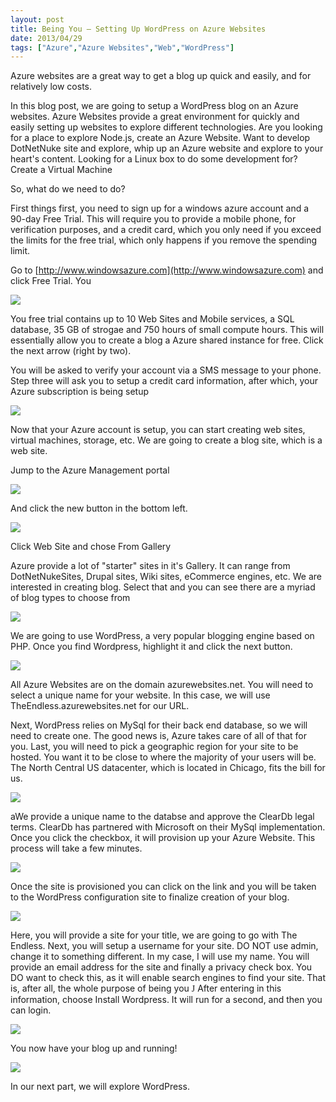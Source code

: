 ```yaml
---
layout: post
title: Being You – Setting Up WordPress on Azure Websites
date: 2013/04/29
tags: ["Azure","Azure Websites","Web","WordPress"]
---
```


Azure websites are a great way to get a blog up quick and easily, and for relatively low costs.

In this blog post, we are going to setup a WordPress blog on an Azure websites. Azure Websites provide a great environment for quickly and easily setting up websites to explore different technologies. Are you looking for a place to explore Node.js, create an Azure Website. Want to develop DotNetNuke site and explore, whip up an Azure website and explore to your heart's content. Looking for a Linux box to do some development for? Create a Virtual Machine

So, what do we need to do?

First things first, you need to sign up for a windows azure account and a 90-day Free Trial. This will require you to provide a mobile phone, for verification purposes, and a credit card, which you only need if you exceed the limits for the free trial, which only happens if you remove the spending limit.

Go to [http://www.windowsazure.com](http://www.windowsazure.com) and click Free Trial. You 

![](042913_1148_BeingYouSet1.png)

You free trial contains up to 10 Web Sites and Mobile services, a SQL database, 35 GB of strogae and 750 hours of small compute hours. This will essentially allow you to create a blog a Azure shared instance for free. Click the next arrow (right by two).

You will be asked to verify your account via a SMS message to your phone. Step three will ask you to setup a credit card information, after which, your Azure subscription is being setup

![](042913_1148_BeingYouSet2.png)

Now that your Azure account is setup, you can start creating web sites, virtual machines, storage, etc. We are going to create a blog site, which is a web site. 

Jump to the Azure Management portal 

![](042913_1148_BeingYouSet3.png)

And click the new button in the bottom left. 

![](042913_1148_BeingYouSet4.png)

Click Web Site and chose From Gallery

Azure provide a lot of "starter" sites in it's Gallery. It can range from DotNetNukeSites, Drupal sites, Wiki sites, eCommerce engines, etc. We are interested in creating blog. Select that and you can see there are a myriad of blog types to choose from

![](042913_1148_BeingYouSet5.png)

We are going to use WordPress, a very popular blogging engine based on PHP. Once you find Wordpress, highlight it and click the next button.

![](042913_1148_BeingYouSet6.png)

All Azure Websites are on the domain azurewebsites.net. You will need to select a unique name for your website. In this case, we will use TheEndless.azurewebsites.net for our URL. 

Next, WordPress relies on MySql for their back end database, so we will need to create one. The good news is, Azure takes care of all of that for you. Last, you will need to pick a geographic region for your site to be hosted. You want it to be close to where the majority of your users will be. The North Central US datacenter, which is located in Chicago, fits the bill for us.

![](042913_1148_BeingYouSet7.png)

aWe provide a unique name to the databse and approve the ClearDb legal terms. ClearDb has partnered with Microsoft on their MySql implementation. Once you click the checkbox, it will provision up your Azure Website. This process will take a few minutes.

![](042913_1148_BeingYouSet8.png)

Once the site is provisioned you can click on the link and you will be taken to the WordPress configuration site to finalize creation of your blog.

![](042913_1148_BeingYouSet9.png)

Here, you will provide a site for your title, we are going to go with The Endless. Next, you will setup a username for your site. DO NOT use admin, change it to something different. In my case, I will use my name. You will provide an email address for the site and finally a privacy check box. You DO want to check this, as it will enable search engines to find your site. That is, after all, the whole purpose of being you <span style="font-family:Wingdings">J</span> After entering in this information, choose Install Wordpress. It will run for a second, and then you can login.

![](042913_1148_BeingYouSet10.png)

You now have your blog up and running!

![](042913_1148_BeingYouSet11.png)

In our next part, we will explore WordPress.